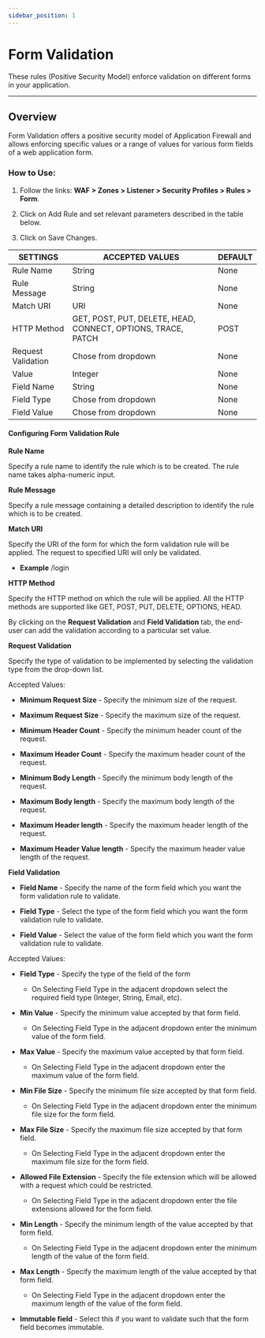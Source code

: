 ```yaml
---
sidebar_position: 1
---
```


# Form Validation

These rules (Positive Security Model) enforce validation on different forms in your application.

---

## Overview

Form Validation offers a positive security model of Application Firewall and allows enforcing specific values or a range of values for various form fields of a web application form.

### How to Use:

1. Follow the links: **WAF > Zones > Listener > Security Profiles > Rules > Form**.

2. Click on Add Rule and set relevant parameters described in the table below.

3. Click on Save Changes.

| SETTINGS           | ACCEPTED VALUES                                              | DEFAULT |
|--------------------|--------------------------------------------------------------|---------|
| Rule Name          | String                                                       | None    |
| Rule Message       | String                                                       | None    |
| Match URI          | URI                                                          | None    |
| HTTP Method        | GET, POST, PUT, DELETE, HEAD, CONNECT, OPTIONS, TRACE, PATCH | POST    |
| Request Validation | Chose from dropdown                                          | None    |
| Value              | Integer                                                      | None    |
| Field Name         | String                                                       | None    |
| Field Type         | Chose from dropdown                                          | None    |
| Field Value        | Chose from dropdown                                          | None    |

#### Configuring Form Validation Rule

**Rule Name**

Specify a rule name to identify the rule which is to be created. The rule name takes alpha-numeric input.

**Rule Message**

Specify a rule message containing a detailed description to identify the rule which is to be created.

**Match URI**

Specify the URI of the form for which the form validation rule will be applied. The request to specified URI will only be validated.

- **Example** /login

**HTTP Method**

Specify the HTTP method on which the rule will be applied. All the HTTP methods are supported like GET, POST, PUT, DELETE, OPTIONS, HEAD.

By clicking on the **Request Validation** and **Field Validation** tab, the end-user can add the validation according to a particular set value.

**Request Validation**

Specify the type of validation to be implemented by selecting the validation type from the drop-down list.

Accepted Values:

- **Minimum Request Size** - Specify the minimum size of the request.

- **Maximum Request Size** - Specify the maximum size of the request.

- **Minimum Header Count** - Specify the minimum header count of the request.

- **Maximum Header Count** - Specify the maximum header count of the request.

- **Minimum Body Length** - Specify the minimum body length of the request.

- **Maximum Body length** - Specify the maximum body length of the request.

- **Maximum Header length** - Specify the maximum header length of the request.

- **Maximum Header Value length** - Specify the maximum header value length of the request.

**Field Validation**

- **Field Name** - Specify the name of the form field which you want the form validation rule to validate.
- **Field Type** - Select the type of the form field which you want the form validation rule to validate.

- **Field Value** - Select the value of the form field which you want the form validation rule to validate.

Accepted Values:

- **Field Type** - Specify the type of the field of the form
    - On Selecting Field Type in the adjacent dropdown select the required field type (Integer, String, Email, etc).

- **Min Value** - Specify the minimum value accepted by that form field.
    - On Selecting Field Type in the adjacent dropdown enter the minimum value of the form field.

- **Max Value** - Specify the maximum value accepted by that form field.
    - On Selecting Field Type in the adjacent dropdown enter the maximum value of the form field.

- **Min File Size** - Specify the minimum file size accepted by that form field.
    - On Selecting Field Type in the adjacent dropdown enter the minimum file size for the form field.

- **Max File Size** - Specify the maximum file size accepted by that form field.
    - On Selecting Field Type in the adjacent dropdown enter the maximum file size for the form field.

- **Allowed File Extension** - Specify the file extension which will be allowed with a request which could be restricted.
    - On Selecting Field Type in the adjacent dropdown enter the file extensions allowed for the form field.

- **Min Length** - Specify the minimum length of the value accepted by that form field.
    - On Selecting Field Type in the adjacent dropdown enter the minimum length of the value of the form field.

- **Max Length** - Specify the maximum length of the value accepted by that form field.
    - On Selecting Field Type in the adjacent dropdown enter the maximum length of the value of the form field.

- **Immutable field** - Select this if you want to validate such that the form field becomes immutable.


